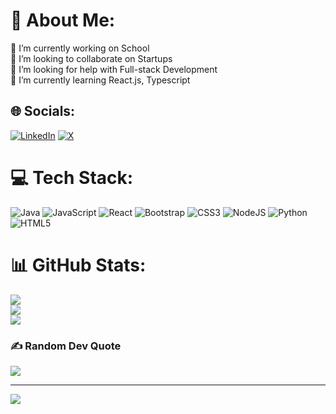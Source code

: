 # 💫 About Me:
🔭 I’m currently working on School <br>👯 I’m looking to collaborate on Startups<br>🤝 I’m looking for help with Full-stack Development <br>🌱 I’m currently learning React.js, Typescript


## 🌐 Socials:
[![LinkedIn](https://img.shields.io/badge/LinkedIn-%230077B5.svg?logo=linkedin&logoColor=white)](https://linkedin.com/in/dylan-nguyen-746518309) [![X](https://img.shields.io/badge/X-black.svg?logo=X&logoColor=white)](https://x.com/Dylannguyen16) 

# 💻 Tech Stack:
![Java](https://img.shields.io/badge/java-%23ED8B00.svg?style=for-the-badge&logo=openjdk&logoColor=white) ![JavaScript](https://img.shields.io/badge/javascript-%23323330.svg?style=for-the-badge&logo=javascript&logoColor=%23F7DF1E) ![React](https://img.shields.io/badge/react-%2320232a.svg?style=for-the-badge&logo=react&logoColor=%2361DAFB) ![Bootstrap](https://img.shields.io/badge/bootstrap-%238511FA.svg?style=for-the-badge&logo=bootstrap&logoColor=white) ![CSS3](https://img.shields.io/badge/css3-%231572B6.svg?style=for-the-badge&logo=css3&logoColor=white) ![NodeJS](https://img.shields.io/badge/node.js-6DA55F?style=for-the-badge&logo=node.js&logoColor=white) ![Python](https://img.shields.io/badge/python-3670A0?style=for-the-badge&logo=python&logoColor=ffdd54) ![HTML5](https://img.shields.io/badge/html5-%23E34F26.svg?style=for-the-badge&logo=html5&logoColor=white)

# 📊 GitHub Stats:
![](https://github-readme-stats.vercel.app/api?username=nguyendy630&theme=dark&hide_border=false&include_all_commits=true&count_private=true)<br/>
![](https://github-readme-streak-stats.herokuapp.com/?user=nguyendy630&theme=dark&hide_border=false)<br/>
![](https://github-readme-stats.vercel.app/api/top-langs/?username=nguyendy630&theme=dark&hide_border=false&include_all_commits=true&count_private=true&layout=compact)

### ✍️ Random Dev Quote
![](https://quotes-github-readme.vercel.app/api?type=horizontal&theme=radical)

---
[![](https://visitcount.itsvg.in/api?id=nguyendy630&icon=1&color=12)](https://visitcount.itsvg.in)

<!-- Proudly created with GPRM ( https://gprm.itsvg.in ) -->
